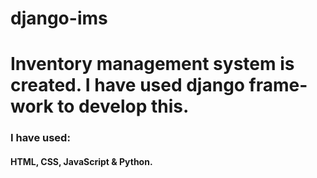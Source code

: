 # django-ims
<h1>Inventory management system is created. I have used django frame-work to develop this.</h1>

<h3>I have used: </h3>
<h4> HTML, CSS, JavaScript & Python. </h4>
